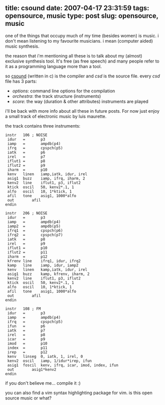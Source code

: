 title: csound
date: 2007-04-17 23:31:59
tags: opensource, music
type: post
slug: opensource, music
---

one of the things that occupy much of my time (besides women) is music. i don't mean listening to my favourite musicians. i mean (computer aided) music synthesis.

the reason that i'm mentioning all these is to talk about my (almost) exclusive synthesis tool. It's free (as free speech) and many people refer to it as a programming language more than a tool.

so [csound](http://csounds.com/) (written in c) is the compiler and _csd_ is the source file. every _csd_ file has 3 parts:
* _options_: command line options for the compilation
* _orchestra_: the track structure (instruments)
* _score_: the way (duration & other attributes) instruments are played

i'll be back with more info about all these in future posts. For now just enjoy a small track of electronic music by luis maurette.

the track contains three instruments:

    instr	106 ; NOISE
     idur	=		p3
     iamp	=		ampdb(p4)
     ifrq	=		cpspch(p5)
     iatk	=		p6
     irel	=		p7
     iflut1	=		p8
     iflut2	=		p9
     iharm	=		p10
     kenv	linen	iamp,iatk, idur, irel
     asig1	buzz	iamp, ifrq, iharm, 2
     kenv2	line	iflut1, p3, iflut2
     ktick	oscil	50, kenv2*.1, 1
     alfo	oscil	10, 1*ktick, 1
     afil	tone	asig1, 1000*alfo
     out		afil
    endin

    instr	206 ; NOISE
     idur	=		p3
     iamp	=		ampdb(p4)
     iamp2	=		ampdb(p5)
     ifrq1	=		cpspch(p6)
     ifrq2	=		cpspch(p7)
     iatk	=		p8
     irel	=		p9
     iflut1	=		p10
     iflut2	=		p11
     iharm	=		p12
     kfrenv	line	ifrq1, idur, ifrq2
     kamp	line	iamp, idur,	iamp2
     kenv	linen	kamp,iatk, idur, irel
     asig1	buzz	kamp, kfrenv, iharm, 2
     kenv2	line	iflut1, p3, iflut2
     ktick	oscil	50, kenv2*.1, 1
     alfo	oscil	10, 1*ktick, 1
     afil	tone	asig1, 1000*alfo
     out		afil
    endin

    instr   108 ; FM
     idur	=		p3
     iamp	=		ampdb(p4)
     ifrq	=		cpspch(p5)
     ifun	=		p6
     iatk	=		p7
     irel	=		p8
     icar	=		p9
     imod	=		p10
     index	=		p11
     irep	=		p12
     kenv	linseg	0, iatk, 1, irel, 0
     kenv2	oscil	iamp, 1/idur*irep, ifun
     asig1  foscil  kenv, ifrq, icar, imod, index, ifun
     out		asig1*kenv2
    endin

if you don't believe me... compile it :)

you can also find a vim syntax highlighting package for vim. is this open source music or what?
